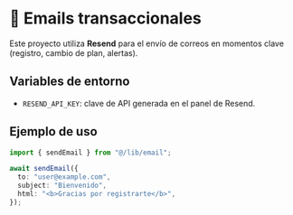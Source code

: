 # 📧 Emails transaccionales

Este proyecto utiliza **Resend** para el envío de correos en momentos clave (registro, cambio de plan, alertas).

## Variables de entorno

- `RESEND_API_KEY`: clave de API generada en el panel de Resend.

## Ejemplo de uso

```ts
import { sendEmail } from "@/lib/email";

await sendEmail({
  to: "user@example.com",
  subject: "Bienvenido",
  html: "<b>Gracias por registrarte</b>",
});
```
